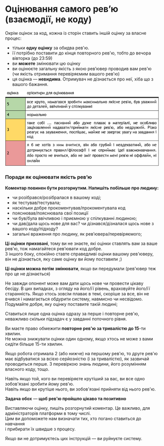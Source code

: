 # Оцінювання самого рев’ю \(взаємодії, не коду\)

Окрім оцінок за код, кожна із сторін ставить іншій оцінку за власне процес:

* тільки **одну оцінку** за обидва рев'ю.
* її потрібно поставити до кінця повторного рев'ю, тобто до вечора вівторка \(до 23:59\)
* ви **можете** змінювати цю оцінку
* ви оцінюєте загальну якість з якою рев’ювер проводив вам рев'ю \(чи якість отримання перевіряємим вашого рев'ю\)
* ця оцінка — **невидима**. Отримувач не дізнається про неї, хіба що з вашого бажання.

![](../.gitbook/assets/image%20%285%29.png)

### Поради як оцінювати якість рев’ю

**Коментар повинен бути розгорнутим. Напишіть побільше про людину:** 

* чи розібрався/розібралася в вашому коді;
* як тестував/тестувала;
* наскільки добре прокоментував/прокоментувала код
* пояснював/пояснювала свої позиції
* чи був/була ввічливою і приємною у спілкуванні людиною;
* чи дав/дала щось нове для вас? чи дізнався/дізналася щось нове з вашого коду/підходу?
* загальні враження про людину, як рев’ювера/перевіряємого;

**Ці оцінки** **приховані**, тому ви не знаєте, які оцінки ставлять вам за ваше рев'ю, тож намагайтеся ревʼювати код добре.  
З іншого боку, спокійно ставте справедливі оцінки вашому рев'юверу, він не дізнається, яку саме оцінку ви йому поставили ;\)

**Ці оцінки можна потім** **змінювати**, якщо ви передумали \(рев'ювер теж про це не дізнається\)

Не завжди опонент може вам дати щось нове чи провести цікаву бесіду. В цих випадках, з огляду на його/її рівень, враховуйте його/її старанність. Якщо хтось зовсім плаває в темі, скоріше за все, він не вчився і намагається обдурити систему, навмисно чи несвідомо. Подумайте добре, яку оцінку поставите такій людині;

Ставиться лише одна оцінка одразу за перше і повторне рев'ю, неважливо скільки підзадач є у завданні поточного рівня.

Ви маєте право обмежити **повторне рев'ю за тривалістю до 15**-ти хвилин.  
Не можна знижувати оцінки один одному, якщо хтось не може з вами сидіти більше 15-ти хвилин. 

Якщо робота отримала 2 \(або нижче\) на першому рев'ю, то друге рев'ю має відбуватися за всією серйозністю \(і за тривалістю\), як зазвичай проводиться перше. З перевіркою знань людини, його розумінням власного коду, тощо.

Навіть якщо той, кого ви перевіряєте крутіший за вас, ви все одно зобов'язані зробити йому рев'ю.  
Навіть якщо ви крутіше нього, ви зобов'язані прийняти від нього рев'ю.

**Задача обох** — **щоб рев'ю пройшло цікаво та позитивно**

Виставляючи оцінку, пишіть розгорнутий коментар. Це важливо, для адміністраторів платформи в тому числі.  
Цим ви допоможете нам визначати тих, хто погано ставиться до навчання  
і прибирати їх швидше з процесу.

Якщо ви не дотримуєтесь цих інструкцій — ви руйнуєте систему.

